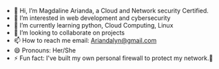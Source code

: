 - 👋 Hi, I’m Magdaline Arianda, a Cloud and Network security Certified.
- 👀 I’m interested in web development and cybersecurity 
- 🌱 I’m currently learning python, Cloud Computing, Linux
- 💞️ I’m looking to collaborate on projects
- 📫 How to reach me email: Ariandalyn@gmail.com
- 😄 Pronouns: Her/She
- ⚡ Fun fact: I've built my own personal firewall to protect my network.🤭

<!---
Ariandalyn/Ariandalyn is a ✨ special ✨ repository because its `README.md` (this file) appears on your GitHub profile.
You can click the Preview link to take a look at your changes.
--->
